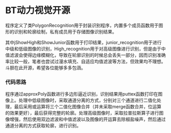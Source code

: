 # BT动力视觉开源
程序定义了类PolygonRecognition用于封装识别程序，内置多个成员函数用于图形的识别和轮廓绘制，私有成员用于存储图像识别结果。

其中jShowHigh和ShowJunior函数用于打印结果，junior_recognition用于进行中级和低级图像的识别，High_recognition用于对高级图像进行识别，但是由于中值滤波会使得边缘模糊化，导致在轮廓识别的时候总会丢失一部分，因而识别准确率比较一般，笔者也尝试过漫水填充、自适应均值滤波等方法，但效果均不理想。斗胆在此开源，希望各位能够多多包涵。

### 代码思路
程序通过approxPoly函数进行多边形逼近识别，识别结果用puttex函数打印在图像上。处理中低级图像时，采取通道分离的方式，分别对三个通道进行二值化处理，最后采用或运算将三个二值化图像合并（并未采取merge函数合并，位运算的效果更好），最后获得完整的轮廓。处理高级图像时，采取拉普拉斯算子进行图像增强，然后使用双边滤波和中值滤波以及图像的开运算去除椒盐噪声，然后通过通道分离的方式获取轮廓，进行识别。
